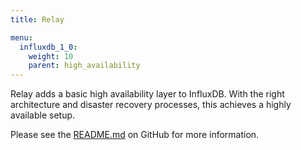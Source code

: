 ```yaml
---
title: Relay

menu:
  influxdb_1_0:
    weight: 10
    parent: high_availability
---
```


Relay adds a basic high availability layer to InfluxDB. With the right architecture and disaster recovery processes, this achieves a highly available setup.

Please see the [README.md](https://github.com/influxdata/influxdb-relay/blob/master/README.md) on GitHub for more information.

